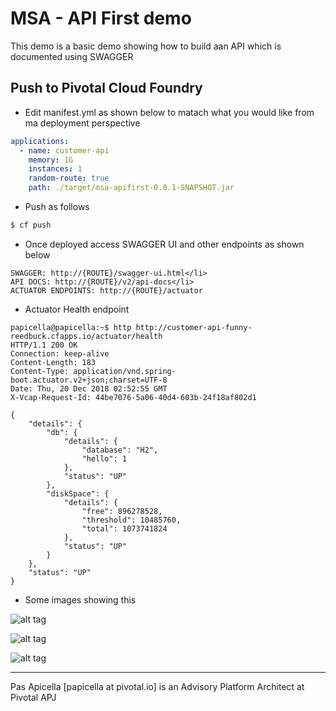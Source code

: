 # MSA - API First demo

This demo is a basic demo showing how to build aan API which is documented using SWAGGER

## Push to Pivotal Cloud Foundry

- Edit manifest.yml as shown below to matach what you would like from ma deployment perspective

```yaml
applications:
  - name: customer-api
    memory: 1G
    instances: 1
    random-route: true
    path: ./target/msa-apifirst-0.0.1-SNAPSHOT.jar
```

- Push as follows

```bash
$ cf push
```

- Once deployed access SWAGGER UI and other endpoints as shown below

```
SWAGGER: http://{ROUTE}/swagger-ui.html</li>
API DOCS: http://{ROUTE}/v2/api-docs</li>
ACTUATOR ENDPOINTS: http://{ROUTE}/actuator
```

- Actuator Health endpoint

```
papicella@papicella:~$ http http://customer-api-funny-reedbuck.cfapps.io/actuator/health
HTTP/1.1 200 OK
Connection: keep-alive
Content-Length: 183
Content-Type: application/vnd.spring-boot.actuator.v2+json;charset=UTF-8
Date: Thu, 20 Dec 2018 02:52:55 GMT
X-Vcap-Request-Id: 44be7076-5a06-40d4-603b-24f18af802d1

{
    "details": {
        "db": {
            "details": {
                "database": "H2",
                "hello": 1
            },
            "status": "UP"
        },
        "diskSpace": {
            "details": {
                "free": 896278528,
                "threshold": 10485760,
                "total": 1073741824
            },
            "status": "UP"
        }
    },
    "status": "UP"
}

```
- Some images showing this

![alt tag](https://i.ibb.co/FwBcN6c/msa-apifirst-1.png)

![alt tag](https://i.ibb.co/ykvPBzk/msa-apifirst-2.png)

![alt tag](https://i.ibb.co/KNwZcSH/msa-apifirst-3.pngg)

<hr size=2 />
Pas Apicella [papicella at pivotal.io] is an Advisory Platform Architect at Pivotal APJ 